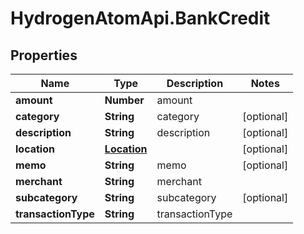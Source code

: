 # HydrogenAtomApi.BankCredit

## Properties
Name | Type | Description | Notes
------------ | ------------- | ------------- | -------------
**amount** | **Number** | amount | 
**category** | **String** | category | [optional] 
**description** | **String** | description | [optional] 
**location** | [**Location**](Location.md) |  | [optional] 
**memo** | **String** | memo | [optional] 
**merchant** | **String** | merchant | 
**subcategory** | **String** | subcategory | [optional] 
**transactionType** | **String** | transactionType | 


